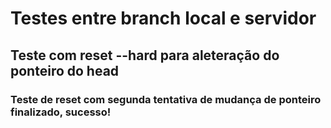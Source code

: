 # Testes entre branch local e servidor

## Teste com reset --hard para aleteração do ponteiro do head

### Teste de reset com segunda tentativa de mudança de ponteiro finalizado, sucesso!